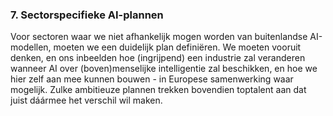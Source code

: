 
### **7. Sectorspecifieke AI-plannen**

Voor sectoren waar we niet afhankelijk mogen worden van buitenlandse AI-modellen, moeten we een duidelijk plan definiëren. We moeten vooruit denken, en ons inbeelden hoe (ingrijpend) een industrie zal veranderen wanneer AI over (boven)menselijke intelligentie zal beschikken, en hoe we hier zelf aan mee kunnen bouwen - in Europese samenwerking waar mogelijk. Zulke ambitieuze plannen trekken bovendien toptalent aan dat juist dáármee het verschil wil maken.
